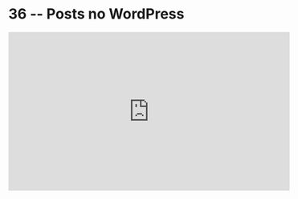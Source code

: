 # 36 -- Posts no WordPress

<iframe 
        width="560" 
        height="315" 
        src="https://www.youtube.com/embed/53B0PHvZo-E" 
        title="YouTube video player" 
        frameborder="0" 
        allow="accelerometer; autoplay; clipboard-write; encrypted-media; gyroscope; picture-in-picture" 
        allowfullscreen
        >
</iframe>

